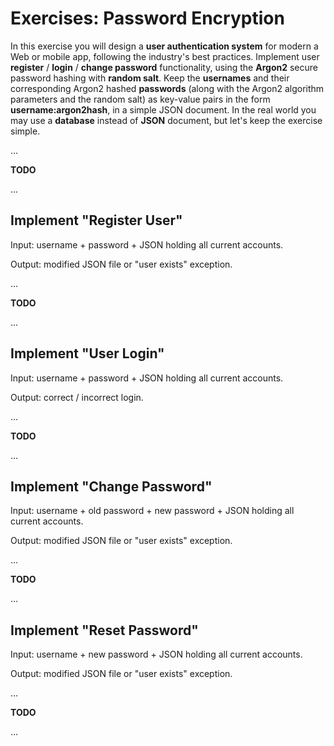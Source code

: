 # Exercises: Password Encryption

In this exercise you will design a **user authentication system** for modern a Web or mobile app, following the industry's best practices. Implement user **register** / **login** / **change password** functionality, using the **Argon2** secure password hashing with **random salt**. Keep the **usernames** and their corresponding Argon2 hashed **passwords** (along with the Argon2 algorithm parameters and the random salt) as key-value pairs in the form **username:argon2hash**, in a simple JSON document. In the real world you may use a **database** instead of **JSON** document, but let's keep the exercise simple.

...

**TODO**

...

## Implement "Register User"

Input: username + password + JSON holding all current accounts.

Output: modified JSON file or "user exists" exception.

...

**TODO**

...

## Implement "User Login"

Input: username + password + JSON holding all current accounts.

Output: correct / incorrect login.

...

**TODO**

...

## Implement "Change Password"

Input: username + old password + new password + JSON holding all current accounts.

Output: modified JSON file or "user exists" exception.

...

**TODO**

...

## Implement "Reset Password"

Input: username + new password + JSON holding all current accounts.

Output: modified JSON file or "user exists" exception.

...

**TODO**

...
